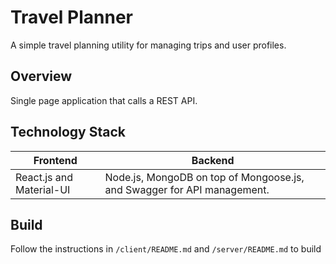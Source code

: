 # Travel Planner

A simple travel planning utility for managing trips and user profiles.  

## Overview 
Single page application that calls a REST API. 


## Technology Stack

 Frontend                      |  Backend                                                              
 ------------------------------|-----------------------------------------------------------------------
 React.js and Material-UI      |Node.js, MongoDB on top of Mongoose.js, and Swagger for API management.
 
## Build
Follow the instructions in `/client/README.md` and `/server/README.md` to build 
